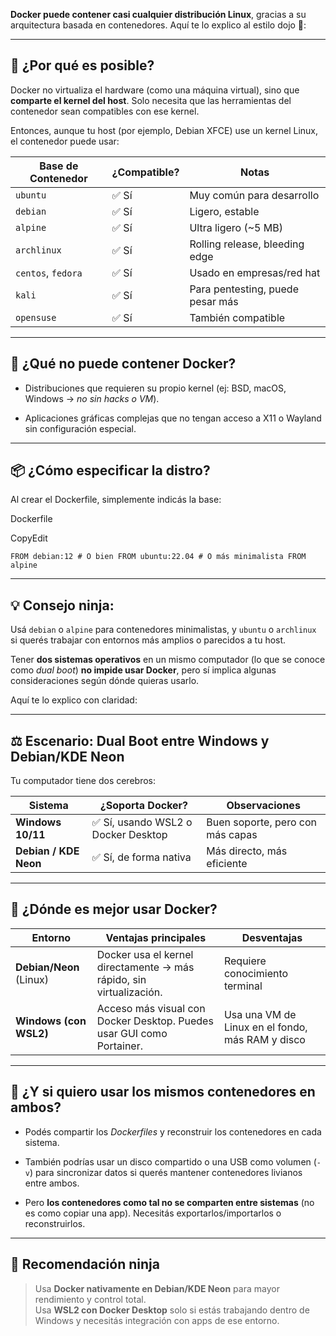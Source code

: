**Docker puede contener casi cualquier distribución Linux**, gracias a su arquitectura basada en contenedores. Aquí te lo explico al estilo dojo 🥷:

---

## 🧬 ¿Por qué es posible?

Docker no virtualiza el hardware (como una máquina virtual), sino que **comparte el kernel del host**. Solo necesita que las herramientas del contenedor sean compatibles con ese kernel.

Entonces, aunque tu host (por ejemplo, Debian XFCE) use un kernel Linux, el contenedor puede usar:

| Base de Contenedor | ¿Compatible? | Notas |
| --- | --- | --- |
| `ubuntu` | ✅ Sí | Muy común para desarrollo |
| `debian` | ✅ Sí | Ligero, estable |
| `alpine` | ✅ Sí | Ultra ligero (~5 MB) |
| `archlinux` | ✅ Sí | Rolling release, bleeding edge |
| `centos`, `fedora` | ✅ Sí | Usado en empresas/red hat |
| `kali` | ✅ Sí | Para pentesting, puede pesar más |
| `opensuse` | ✅ Sí | También compatible |

---

## 🧠 ¿Qué no puede contener Docker?

- Distribuciones que requieren su propio kernel (ej: BSD, macOS, Windows → *no sin hacks o VM*).
  
- Aplicaciones gráficas complejas que no tengan acceso a X11 o Wayland sin configuración especial.
  

---

## 📦 ¿Cómo especificar la distro?

Al crear el Dockerfile, simplemente indicás la base:

Dockerfile

CopyEdit

`FROM debian:12 # O bien FROM ubuntu:22.04 # O más minimalista FROM alpine`

---

## 💡 Consejo ninja:

Usá `debian` o `alpine` para contenedores minimalistas, y `ubuntu` o `archlinux` si querés trabajar con entornos más amplios o parecidos a tu host.

Tener **dos sistemas operativos** en un mismo computador (lo que se conoce como *dual boot*) **no impide usar Docker**, pero sí implica algunas consideraciones según dónde quieras usarlo.

Aquí te lo explico con claridad:

---

## ⚖️ Escenario: Dual Boot entre Windows y Debian/KDE Neon

Tu computador tiene dos cerebros:

| Sistema | ¿Soporta Docker? | Observaciones |
| --- | --- | --- |
| **Windows 10/11** | ✅ Sí, usando WSL2 o Docker Desktop | Buen soporte, pero con más capas |
| **Debian / KDE Neon** | ✅ Sí, de forma nativa | Más directo, más eficiente |

---

## 🧩 ¿Dónde es mejor usar Docker?

| Entorno | Ventajas principales | Desventajas |
| --- | --- | --- |
| **Debian/Neon** (Linux) | Docker usa el kernel directamente → más rápido, sin virtualización. | Requiere conocimiento terminal |
| **Windows (con WSL2)** | Acceso más visual con Docker Desktop. Puedes usar GUI como Portainer. | Usa una VM de Linux en el fondo, más RAM y disco |

---

## 💭 ¿Y si quiero usar los mismos contenedores en ambos?

- Podés compartir los *Dockerfiles* y reconstruir los contenedores en cada sistema.
  
- También podrías usar un disco compartido o una USB como volumen (`-v`) para sincronizar datos si querés mantener contenedores livianos entre ambos.
  
- Pero **los contenedores como tal no se comparten entre sistemas** (no es como copiar una app). Necesitás exportarlos/importarlos o reconstruirlos.
  

---

## 🧠 Recomendación ninja

> Usa **Docker nativamente en Debian/KDE Neon** para mayor rendimiento y control total.  
> Usa **WSL2 con Docker Desktop** solo si estás trabajando dentro de Windows y necesitás integración con apps de ese entorno.